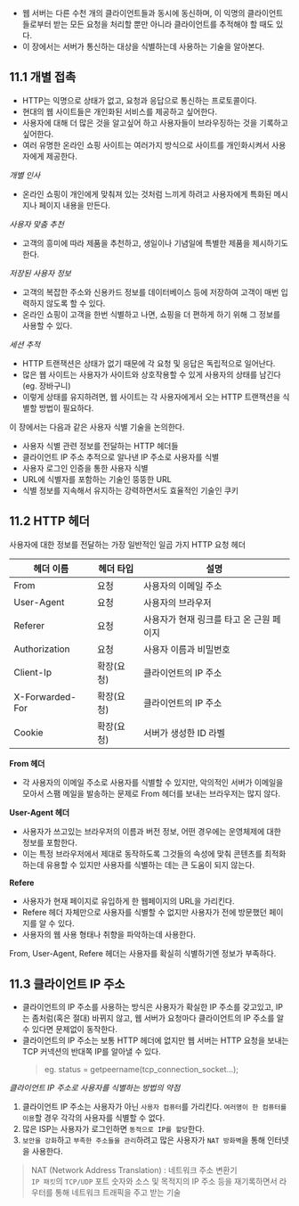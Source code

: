 - 웹 서버는 다른 수천 개의 클라이언트들과 동시에 동신하며, 이 익명의 클라이언트들로부터 받는 모든 요청을 처리할 뿐만 아니라 클라이언트를 추적해야 할 때도 있다.
- 이 장에서는 서버가 통신하는 대상을 식별하는데 사용하는 기술을 알아본다.

## 11.1 개별 접촉

- HTTP는 익명으로 상태가 없고, 요청과 응답으로 통신하는 프로토콜이다.
- 현대의 웹 사이트들은 개인화된 서비스를 제공하고 싶어한다.
- 사용자에 대해 더 많은 것을 알고싶어 하고 사용자들이 브라우징하는 것을 기록하고 싶어한다.
- 여러 유명한 온라인 쇼핑 사이트는 여러가지 방식으로 사이트를 개인화시켜서 사용자에게 제공한다.

_개별 인사_

- 온라인 쇼핑이 개인에게 맞춰져 있는 것처럼 느끼게 하려고 사용자에게 특화된 메시지나 페이지 내용을 만든다.

_사용자 맞춤 추천_

- 고객의 흥미에 따라 제품을 추천하고, 생일이나 기념일에 특별한 제품을 제시하기도 한다.

_저장된 사용자 정보_

- 고객의 복잡한 주소와 신용카드 정보를 데이터베이스 등에 저장하여 고객이 매번 입력하지 않도록 할 수 있다.
- 온라인 쇼핑이 고객을 한번 식별하고 나면, 쇼핑을 더 편하게 하기 위해 그 정보를 사용할 수 있다.

_세션 추적_

- HTTP 트랜잭션은 상태가 없기 때문에 각 요청 및 응답은 독립적으로 일어난다.
- 많은 웹 사이트는 사용자가 사이트와 상호작용할 수 있게 사용자의 상태를 남긴다(eg. 장바구니)
- 이렇게 상태를 유지하려면, 웹 사이트는 각 사용자에게서 오는 HTTP 트랜잭션을 식별할 방법이 필요하다.

이 장에서는 다음과 같은 사용자 식별 기술을 논의한다.

- 사용자 식별 관련 정보를 전달하는 HTTP 헤더들
- 클라이언트 IP 주소 추적으로 알나낸 IP 주소로 사용자를 식별
- 사용자 로그인 인증을 통한 사용자 식별
- URL에 식별자를 포함하는 기술인 뚱뚱한 URL
- 식별 정보를 지속해서 유지하는 강력하면서도 효율적인 기술인 쿠키

## 11.2 HTTP 헤더

사용자에 대한 정보를 전달하는 가장 일반적인 일곱 가지 HTTP 요청 헤더

| 헤더 이름       | 헤더 타입  | 설명                                     |
| --------------- | ---------- | ---------------------------------------- |
| From            | 요청       | 사용자의 이메일 주소                     |
| User-Agent      | 요청       | 사용자의 브라우저                        |
| Referer         | 요청       | 사용자가 현재 링크를 타고 온 근원 페이지 |
| Authorization   | 요청       | 사용자 이름과 비밀번호                   |
| Client-Ip       | 확장(요청) | 클라이언트의 IP 주소                     |
| X-Forwarded-For | 확장(요청) | 클라이언트의 IP 주소                     |
| Cookie          | 확장(요청) | 서버가 생성한 ID 라벨                    |

**From 헤더**

- 각 사용자의 이메일 주소로 사용자를 식별할 수 있지만, 악의적인 서버가 이메일을 모아서 스팸 메일을 발송하는 문제로 From 헤더를 보내는 브라우저는 많지 않다.

**User-Agent 헤더**

- 사용자가 쓰고있는 브라우저의 이름과 버전 정보, 어떤 경우에는 운영체제에 대한 정보를 포함한다.
- 이는 특정 브라우저에서 제대로 동작하도록 그것들의 속성에 맞춰 콘텐츠를 최적화 하는데 유용할 수 있지만 사용자를 식별하는 데는 큰 도움이 되지 않는다.

**Refere**

- 사용자가 현재 페이지로 유입하게 한 웹페이지의 URL을 가리킨다.
- Refere 헤더 자체만으로 사용자를 식별할 수 없지만 사용자가 전에 방문했던 페이지를 알 수 있다.
- 사용자의 웹 사용 형태나 취향을 파악하는데 사용한다.

From, User-Agent, Refere 헤더는 사용자를 확실히 식별하기엔 정보가 부족하다.

## 11.3 클라이언트 IP 주소

- 클라이언트의 IP 주소를 사용하는 방식은 사용자가 확실한 IP 주소를 갖고있고, IP는 좀처럼(혹은 절대) 바뀌지 않고, 웹 서버가 요청마다 클라이언트의 IP 주소를 알 수 있다면 문제없이 동작한다.
- 클라이언트의 IP 주소는 보통 HTTP 헤더에 없지만 웹 서버는 HTTP 요청을 보내는 TCP 커넥션의 반대쪽 IP를 알아낼 수 있다.
  > eg. status = getpeername(tcp_connection_socket...);

_클라이언트 IP 주소로 사용자를 식별하는 방법의 약점_

1. 클라이언트 IP 주소는 사용자가 아닌 `사용자 컴퓨터`를 가리킨다. `여러명이 한 컴퓨터를 이용`할 경우 각각의 사용자를 식별할 수 없다.
2. 많은 ISP는 사용자가 로그인하면 `동적으로 IP를 할당`한다.
3. `보안을 강화`하고 `부족한 주소들을 관리`하려고 많은 사용자가 `NAT 방화벽`을 통해 인터넷을 사용한다.

> NAT (Network Address Translation) : 네트워크 주소 변환기  
> `IP 패킷`의 `TCP/UDP` 포트 숫자와 소스 및 목적지의 IP 주소 등을 재기록하면서 라우터를 통해 네트워크 트래픽을 주고 받는 기술
